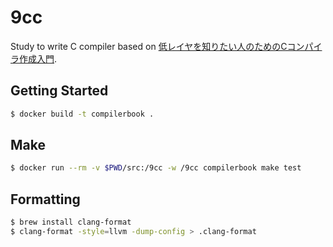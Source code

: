 # 9cc

Study to write C compiler based on [低レイヤを知りたい人のためのCコンパイラ作成入門](https://www.sigbus.info/compilerbook).

## Getting Started

```sh
$ docker build -t compilerbook .
```

## Make

```sh
$ docker run --rm -v $PWD/src:/9cc -w /9cc compilerbook make test
```

## Formatting

```sh
$ brew install clang-format
$ clang-format -style=llvm -dump-config > .clang-format
```
